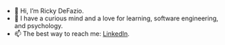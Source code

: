 - 👋  Hi, I’m Ricky DeFazio.
- 🌱  I have a curious mind and a love for learning, software engineering, and psychology.
- 📫  The best way to reach me: [LinkedIn](http://linkedin.com/in/rickydefazio).

